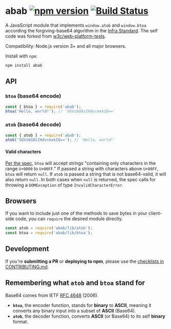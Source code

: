 # abab [![npm version](https://badge.fury.io/js/abab.svg)](https://www.npmjs.com/package/abab) [![Build Status](https://travis-ci.org/jsdom/abab.svg?branch=master)](https://travis-ci.org/jsdom/abab)

A JavaScript module that implements `window.atob` and `window.btoa` according the forgiving-base64 algorithm in the [Infra Standard](https://infra.spec.whatwg.org/#forgiving-base64). The self code was forked from [w3c/web-platform-tests](https://github.com/w3c/web-platform-tests/blob/master/html/webappapis/atob/base64.html).

Compatibility: Node.js version 3+ and all major browsers.

Install with `npm`:

```sh
npm install abab
```

## API

### `btoa` (base64 encode)

```js
const { btoa } = require('abab');
btoa('Hello, world!'); // 'SGVsbG8sIHdvcmxkIQ=='
```

### `atob` (base64 decode)

```js 
const { atob } = require('abab');
atob('SGVsbG8sIHdvcmxkIQ=='); // 'Hello, world!'
```

#### Valid characters

[Per the spec](https://html.spec.whatwg.org/multipage/webappapis.html#atob:dom-windowbase64-btoa-3), `btoa` will accept strings "containing only characters in the range `U+0000` to `U+00FF`." If passed a string with characters above `U+00FF`, `btoa` will return `null`. If `atob` is passed a string that is not base64-valid, it will also return `null`. In both cases when `null` is returned, the spec calls for throwing a `DOMException` of type `InvalidCharacterError`.

## Browsers

If you want to include just one of the methods to save bytes in your client-side code, you can `require` the desired module directly.

```js
const atob = require('abab/lib/atob');
const btoa = require('abab/lib/btoa');
```

## Development

If you're **submitting a PR** or **deploying to npm**, please use the [checklists in CONTRIBUTING.md](CONTRIBUTING.md#checklists).

## Remembering what `atob` and `btoa` stand for

Base64 comes from IETF [RFC 4648](https://tools.ietf.org/html/rfc4648#section-4) (2006). 

- **`btoa`**, the encoder function, stands for **binary** to **ASCII**, meaning it converts any binary input into a subset of **ASCII** (Base64).
- **`atob`**, the decoder function, converts **ASCII** (or Base64) to its self **binary** format. 
